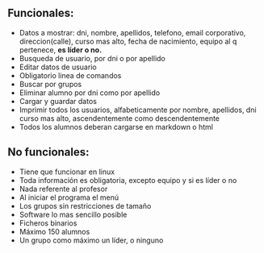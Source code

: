 ##  Funcionales:
* Datos a mostrar: dni, nombre, apellidos, telefono, email corporativo, direccion(calle), curso mas alto, fecha de nacimiento, equipo al q pertenece, **es líder o no.**
* Busqueda de usuario, por dni o por apellido
* Editar datos de usuario
* Obligatorio linea de comandos
* Buscar por grupos
* Eliminar alumno por dni como por apellido
* Cargar y guardar datos
* Imprimir todos los usuarios, alfabeticamente por nombre, apellidos, dni curso mas alto, ascendentemente como descendentemente
* Todos los alumnos deberan cargarse en markdown o html

##  No funcionales:
* Tiene que funcionar en linux
* Toda información es obligatoria, excepto equipo y si es líder o no
* Nada referente al profesor
* Al iniciar el programa el menú
* Los grupos sin restricciones de tamaño
* Software lo mas sencillo posible
* Ficheros binarios
* Máximo 150 alumnos
* Un grupo como máximo un líder, o ninguno
